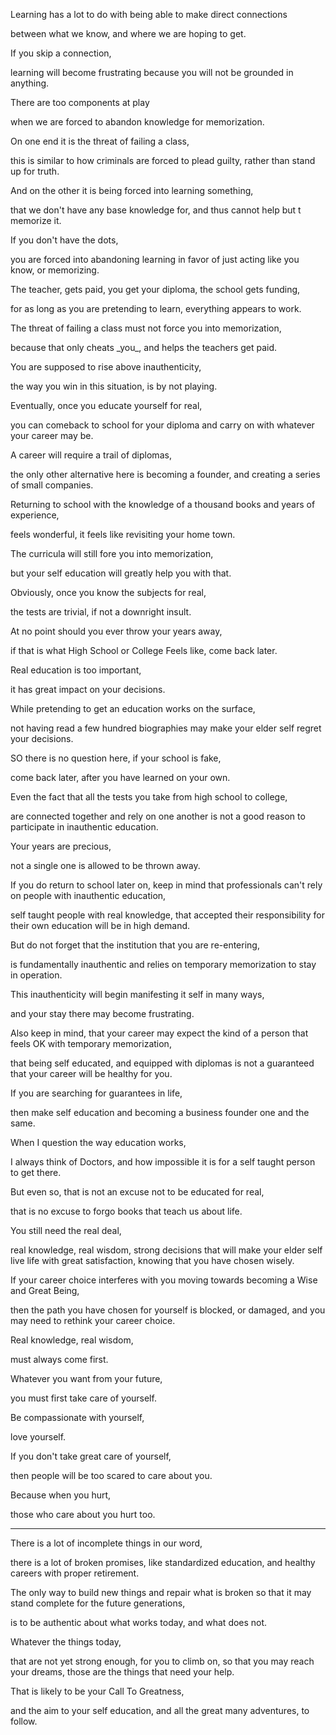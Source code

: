 Learning has a lot to do with being able to make direct connections

between what we know, and where we are hoping to get.

If you skip a connection,

learning will become frustrating because you will not be grounded in anything.

There are too components at play

when we are forced to abandon knowledge for memorization.

On one end it is the threat of failing a class,

this is similar to how criminals are forced to plead guilty, rather than stand up for truth.

And on the other it is being forced into learning something,

that we don't have any base knowledge for, and thus cannot help but t memorize it.

If you don't have the dots,

you are forced into abandoning learning in favor of just acting like you know, or memorizing.

The teacher, gets paid, you get your diploma, the school gets funding,

for as long as you are pretending to learn, everything appears to work.

The threat of failing a class must not force you into memorization,

because that only cheats \_you\_, and helps the teachers get paid.

You are supposed to rise above inauthenticity,

the way you win in this situation, is by not playing.

Eventually, once you educate yourself for real,

you can comeback to school for your diploma and carry on with whatever your career may be.

A career will require a trail of diplomas,

the only other alternative here is becoming a founder, and creating a series of small companies.

Returning to school with the knowledge of a thousand books and years of experience,

feels wonderful, it feels like revisiting your home town.

The curricula will still fore you into memorization,

but your self education will greatly help you with that.

Obviously, once you know the subjects for real,

the tests are trivial, if not a downright insult.

At no point should you ever throw your years away,

if that is what High School or College Feels like, come back later.

Real education is too important,

it has great impact on your decisions.

While pretending to get an education works on the surface,

not having read a few hundred biographies may make your elder self regret your decisions.

SO there is no question here, if your school is fake,

come back later, after you have learned on your own.

Even the fact that all the tests you take from high school to college,

are connected together and rely on one another is not a good reason to participate in inauthentic education.

Your years are precious,

not a single one is allowed to be thrown away.

If you do return to school later on, keep in mind that professionals can't rely on people with inauthentic education,

self taught people with real knowledge, that accepted their responsibility for their own education will be in high demand.

But do not forget that the institution that you are re-entering,

is fundamentally inauthentic and relies on temporary memorization to stay in operation.

This inauthenticity will begin manifesting it self in many ways,

and your stay there may become frustrating.

Also keep in mind, that your career may expect the kind of a person that feels OK with temporary memorization,

that being self educated, and equipped with diplomas is not a guaranteed that your career will be healthy for you.

If you are searching for guarantees in life,

then make self education and becoming a business founder one and the same.

When I question the way education works,

I always think of Doctors, and how impossible it is for a self taught person to get there.

But even so, that is not an excuse not to be educated for real,

that is no excuse to forgo books that teach us about life.

You still need the real deal,

real knowledge, real wisdom, strong decisions that will make your elder self live life with great satisfaction, knowing that you have chosen wisely.

If your career choice interferes with you moving towards becoming a Wise and Great Being,

then the path you have chosen for yourself is blocked, or damaged, and you may need to rethink your career choice.

Real knowledge, real wisdom,

must always come first.

Whatever you want from your future,

you must first take care of yourself.

Be compassionate with yourself,

love yourself.

If you don't take great care of yourself,

then people will be too scared to care about you.

Because when you hurt,

those who care about you hurt too.

---

There is a lot of incomplete things in our word,

there is a lot of broken promises, like standardized education, and healthy careers with proper retirement.

The only way to build new things and repair what is broken so that it may stand complete for the future generations,

is to be authentic about what works today, and what does not.

Whatever the things today,

that are not yet strong enough, for you to climb on, so that you may reach your dreams, those are the things that need your help.

That is likely to be your Call To Greatness,

and the aim to your self education, and all the great many adventures, to follow.
